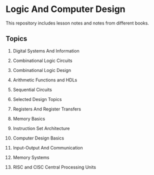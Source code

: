 # Logic And Computer Design

This repository includes lesson notes and notes from different books.

## Topics

1. Digital Systems And Information

2. Combinational Logic Circuits

3. Combinational Logic Design

4. Arithmetic Functions and HDLs

5. Sequential Circuits

6. Selected Design Topics

7. Registers And Register Transfers

8. Memory Basics

9. Instruction Set Architecture

10. Computer Design Basics

11. Input-Output And Communication

12. Memory Systems

13. RISC and CISC Central Processing Units


